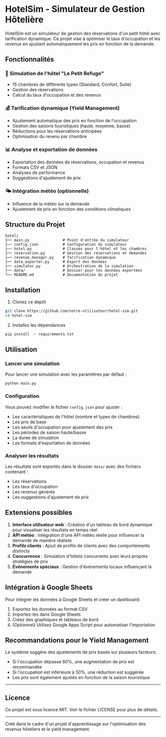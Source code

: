 # HotelSim - Simulateur de Gestion Hôtelière

HotelSim est un simulateur de gestion des réservations d'un petit hôtel avec tarification dynamique. Ce projet vise à optimiser le taux d'occupation et les revenus en ajustant automatiquement les prix en fonction de la demande.

## Fonctionnalités

### 🏨 Simulation de l'hôtel "Le Petit Refuge"
- 15 chambres de différents types (Standard, Confort, Suite)
- Gestion des réservations
- Calcul du taux d'occupation et des revenus

### 💰 Tarification dynamique (Yield Management)
- Ajustement automatique des prix en fonction de l'occupation
- Gestion des saisons touristiques (haute, moyenne, basse)
- Réductions pour les réservations anticipées
- Optimisation du revenu par chambre

### 📊 Analyse et exportation de données
- Exportation des données de réservations, occupation et revenus
- Formats CSV et JSON
- Analyses de performance
- Suggestions d'ajustement de prix

### 🌤️ Intégration météo (optionnelle)
- Influence de la météo sur la demande
- Ajustement de prix en fonction des conditions climatiques

## Structure du Projet

```
hotel/
├── main.py               # Point d'entrée du simulateur
├── config.json           # Configuration du simulateur
├── hotel.py              # Classes pour l'hôtel et les chambres
├── reservation.py        # Gestion des réservations et demandes
├── revenue_manager.py    # Tarification dynamique 
├── data_exporter.py      # Export des données
├── simulator.py          # Orchestration de la simulation
├── data/                 # Dossier pour les données exportées
└── README.md             # Documentation du projet
```

## Installation

1. Clonez ce dépôt
```bash
git clone https://github.com/votre-utilisateur/hotel-sim.git
cd hotel-sim
```

2. Installez les dépendances
```bash
pip install -r requirements.txt
```

## Utilisation

### Lancer une simulation

Pour lancer une simulation avec les paramètres par défaut :

```bash
python main.py
```

### Configuration

Vous pouvez modifier le fichier `config.json` pour ajuster :

- Les caractéristiques de l'hôtel (nombre et types de chambres)
- Les prix de base
- Les seuils d'occupation pour ajustement des prix
- Les périodes de saison haute/basse
- La durée de simulation
- Les formats d'exportation de données

### Analyser les résultats

Les résultats sont exportés dans le dossier `data/` avec des fichiers contenant :
- Les réservations
- Les taux d'occupation
- Les revenus générés
- Les suggestions d'ajustement de prix

## Extensions possibles

1. **Interface utilisateur web** : Création d'un tableau de bord dynamique pour visualiser les résultats en temps réel
2. **API météo** : Intégration d'une API météo réelle pour influencer la demande de manière réaliste
3. **Profils clients** : Ajout de profils de clients avec des comportements distincts
4. **Concurrence** : Simulation d'hôtels concurrents avec leurs propres stratégies de prix
5. **Événements spéciaux** : Gestion d'événements locaux influençant la demande

## Intégration à Google Sheets

Pour intégrer les données à Google Sheets et créer un dashboard:

1. Exportez les données au format CSV
2. Importez-les dans Google Sheets
3. Créez des graphiques et tableaux de bord
4. (Optionnel) Utilisez Google Apps Script pour automatiser l'importation

## Recommandations pour le Yield Management

Le système suggère des ajustements de prix basés sur plusieurs facteurs:

- Si l'occupation dépasse 80%, une augmentation de prix est recommandée
- Si l'occupation est inférieure à 50%, une réduction est suggérée
- Les prix sont également ajustés en fonction de la saison touristique

---

## Licence

Ce projet est sous licence MIT. Voir le fichier LICENSE pour plus de détails.

---

Créé dans le cadre d'un projet d'apprentissage sur l'optimisation des revenus hôteliers et le yield management. 